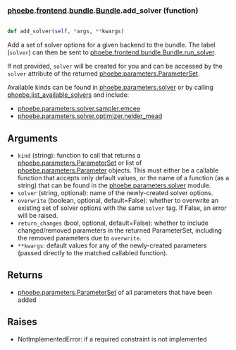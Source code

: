 ### [phoebe](phoebe.md).[frontend](phoebe.frontend.md).[bundle](phoebe.frontend.bundle.md).[Bundle](phoebe.frontend.bundle.Bundle.md).add_solver (function)


```py

def add_solver(self, *args, **kwargs)

```



Add a set of solver options for a given backend to the bundle.
The label (`solver`) can then be sent to [phoebe.frontend.bundle.Bundle.run_solver](phoebe.frontend.bundle.Bundle.run_solver.md).

If not provided, `solver` will be created for you and can be
accessed by the `solver` attribute of the returned
[phoebe.parameters.ParameterSet](phoebe.parameters.ParameterSet.md).

Available kinds can be found in [phoebe.parameters.solver](phoebe.parameters.solver.md) or by calling
[phoebe.list_available_solvers](phoebe.list_available_solvers.md) and include:
* [phoebe.parameters.solver.sampler.emcee](phoebe.parameters.solver.sampler.emcee.md)
* [phoebe.parameters.solver.optimizer.nelder_mead](phoebe.parameters.solver.optimizer.nelder_mead.md)

Arguments
----------
* `kind` (string): function to call that returns a
     [phoebe.parameters.ParameterSet](phoebe.parameters.ParameterSet.md) or list of
     [phoebe.parameters.Parameter](phoebe.parameters.Parameter.md) objects.  This must either be a
     callable function that accepts only default values, or the name
     of a function (as a string) that can be found in the
     [phoebe.parameters.solver](phoebe.parameters.solver.md) module.
* `solver` (string, optional): name of the newly-created solver options.
* `overwrite` (boolean, optional, default=False): whether to overwrite
    an existing set of solver options with the same `solver` tag.  If False,
    an error will be raised.
* `return_changes` (bool, optional, default=False): whether to include
    changed/removed parameters in the returned ParameterSet, including
    the removed parameters due to `overwrite`.
* `**kwargs`: default values for any of the newly-created parameters
    (passed directly to the matched callabled function).

Returns
---------
* [phoebe.parameters.ParameterSet](phoebe.parameters.ParameterSet.md) of all parameters that have been added

Raises
--------
* NotImplementedError: if a required constraint is not implemented

